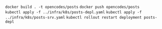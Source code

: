 `docker build . -t opencodes/posts`
`docker push opencodes/posts`  
`kubectl apply -f ../infra/k8s/posts-depl.yaml`
`kubectl apply -f ../infra/k8s/posts-srv.yaml`
`kubectl rollout restart deployment posts-depl`  